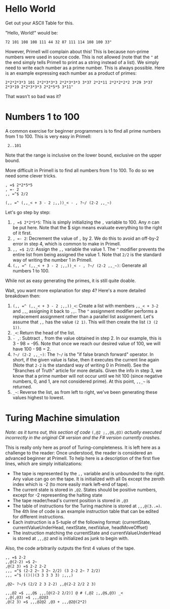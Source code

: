 # Hello World

Get out your ASCII Table for this.

"Hello, World!" would be:

    72 101 108 108 111 44 32 87 111 114 108 100 33"

However, Primell will complain about this! This is because non-prime numbers were used in source code. This is not allowed (note that the `"` at the end simply tells Primell to print as a string instead of a list). We simply need to write each number as a prime number. This is always possible. Here is an example expressing each number as a product of primes:

    2*2*2*3*3 101 2*2*3*3*3 2*2*3*3*3 3*37 2*2*11 2*2*2*2*2 3*29 3*37 2*3*19 2*2*3*3*3 2*2*5*5 3*11"

That wasn't so bad was it?

# Numbers 1 to 100

A common exercise for beginner programmers is to find all prime numbers from 1 to 100. This is very easy in Primell:

     2..101

Note that the range is inclusive on the lower bound, exclusive on the upper bound.

More difficult in Primell is to find all numbers from 1 to 100. To do so we need some clever tricks.

	, =$ 2*2*5*5
	, =- 2
	,, =^$ 2/2

	(,, =^ (,,_< + 3 - 2 ;,,))_< - , ?~/ (2-2 ,,_~)

Let's go step by step:

 1. `, =$ 2*2*5*5`: This is simply initializing the `,` variable to 100. Any *n* can be put here. Note that the $ sign means evaluate everything to the right of it first.
 2. `, =- 2`: Decrement the value of `,` by 2. We do this to avoid an off-by-2 error in step 4, which is common to make in Primell.
 3. `,, =$ 2/2`: Assign the `,,` variable the value 1. The `^` modifier prevents the entire list from being assigned the value 1. Note that `2/2` is the standard way of writing the number 1 in Primell. 
 4. `(,, =^ (,,_< + 3 - 2 ;,,))_< - , ?~/ (2-2 ,,_~)`: Generate all numbers 1 to 100.

While not as easy generating the primes, it is still quite doable.

Wait, you want more explanation for step 4? Here's a more detailed breakdown then:

 1. `(,, =^ (,,_< + 3 - 2 ;,,))_<`: Create a list with members `,,_< + 3-2` and `,,`, assigning it back to `,,`. The `^` assignment modifier performs a replacement assignment rather than a parallel list assignment. Let's assume that `,,` has the value `(2 1)`. This will then create the list `(3 (2 1))`.
 2. `_<`: Return the head of the list.
 3. `- ,`: Subtract `,` from the value obtained in step 2. In our example, this is 3 - 98 = -95. Note that once we reach our desired value of 100, we will have 100 - 98 = 2.
 4. `?~/ (2-2 ,,_~)`: The `?~/` is the "if false branch forward" operator. In short, if the given value is false, then it executes the current line again (Note that `2-2` is the standard way of writing 0 in Primell). See the "Branches of Truth" article for more details. Given the info in step 3, we know that a prime number will not occur until we hit 100 (since negative numbers, 0, and 1, are not considered prime). At this point, `,,_~` is returned. 
 5. `_~`: Reverse the list, as from left to right, we've been generating these values highest to lowest.


# Turing Machine simulation

_Note: as it turns out, this section of code_ `(,@2 ;,,@$,@3)` _actually executed incorrectly in the original C# version and the F# version currently crashes._

This is really only here as proof of Turing-completeness. It is left here as a challenge to the reader: Once understood, the reader is considered an advanced beginner at Primell. To help here is a description of the first five lines, which are simply initializations:
 
 - The tape is represented by the `,,` variable and is unbounded to the right. Any value can go on the tape. It is initialized with all 0s except the zeroth index which is -2 (to more easily mark left-end of tape).
 - The current state is stored in `,@2`. States should be positive numbers, except for -2 representing the halting state
 - The tape reader/head's current position is stored in `,@3`
 - The table of instructions for the Turing machine is stored at `,,,@(3..∞)`. The 4th line of code is an example instruction table that can be edited for different instructions.
 - Each instruction is a 5-tuple of the following format: (currentState, currentValueUnderHead, nextState, nextValue, headMoveOffset)
 - The instruction matching the currentState and currentValueUnderHead is stored at `,,,@2` and is initialized as junk to begin with.

Also, the code arbitrarily outputs the first 4 values of the tape.

	,, =$ 2-2
	,,@(2-2) =$ 2~
	,@(2 3) =$ 2-2 2-2
	,,, =^$ (2-2 2~ 3 2~ 2/2) (3 2-2 2~ 7 2/2)
	,,, =^$ (()()(3 3 3 3 3) ;,,,)

	,@2~ ?~/$ (2/2 2 3 2-2) ,,@(2-2 2/2 2 3)

	,,,@2 =$ ,,,@$ ,,,[@(2-2 2/2)] @ # (,@2 ;,,@$,@3) _<
	,,@(,@3) =$ ,,,@2@3
	,@(2 3) =$ ,,,@2@2 ,@3 + ,,,@2@(2*2)
